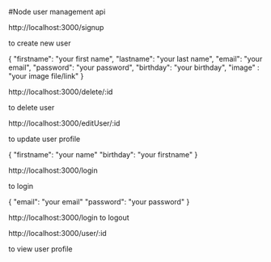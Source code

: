 #Node user management api


http://localhost:3000/signup

to create new user

{
 "firstname": "your first name",
 "lastname": "your last name",
 "email": "your email",
 "password": "your password",
  "birthday": "your birthday",
  "image" : "your image file/link"
}


http://localhost:3000/delete/:id

to delete user


http://localhost:3000/editUser/:id

to update user profile

{
 "firstname": "your name"
 "birthday": "your firstname"
}

http://localhost:3000/login

to login

{
 "email": "your email"
 "password": "your password"
}

http://localhost:3000/login
to logout

http://localhost:3000/user/:id 

to view user profile

